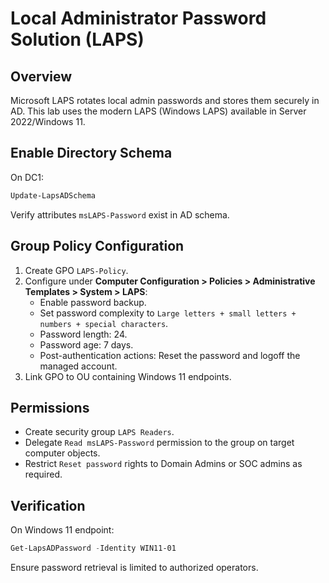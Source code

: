 # Local Administrator Password Solution (LAPS)

## Overview

Microsoft LAPS rotates local admin passwords and stores them securely in AD. This lab uses the modern LAPS (Windows LAPS) available in Server 2022/Windows 11.

## Enable Directory Schema

On DC1:

```powershell
Update-LapsADSchema
```

Verify attributes `msLAPS-Password` exist in AD schema.

## Group Policy Configuration

1. Create GPO `LAPS-Policy`.
2. Configure under **Computer Configuration > Policies > Administrative Templates > System > LAPS**:
   - Enable password backup.
   - Set password complexity to `Large letters + small letters + numbers + special characters`.
   - Password length: 24.
   - Password age: 7 days.
   - Post-authentication actions: Reset the password and logoff the managed account.
3. Link GPO to OU containing Windows 11 endpoints.

## Permissions

- Create security group `LAPS Readers`.
- Delegate `Read msLAPS-Password` permission to the group on target computer objects.
- Restrict `Reset password` rights to Domain Admins or SOC admins as required.

## Verification

On Windows 11 endpoint:

```powershell
Get-LapsADPassword -Identity WIN11-01
```

Ensure password retrieval is limited to authorized operators.
